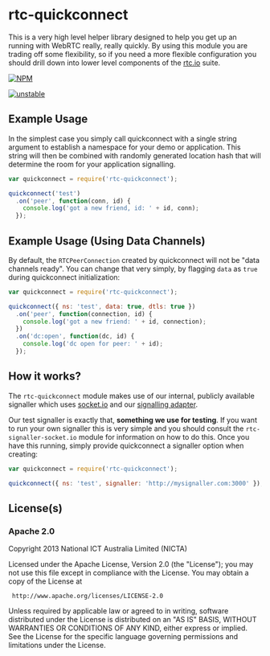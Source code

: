 # rtc-quickconnect

This is a very high level helper library designed to help you get up
an running with WebRTC really, really quickly.  By using this module you
are trading off some flexibility, so if you need a more flexible
configuration you should drill down into lower level components of the
[rtc.io](http://www.rtc.io) suite.


[![NPM](https://nodei.co/npm/rtc-quickconnect.png)](https://nodei.co/npm/rtc-quickconnect/)

[![unstable](http://hughsk.github.io/stability-badges/dist/unstable.svg)](http://github.com/hughsk/stability-badges)

## Example Usage

In the simplest case you simply call quickconnect with a single string
argument to establish a namespace for your demo or application.  This string
will then be combined with randomly generated location hash that will 
determine the room for your application signalling.

```js
var quickconnect = require('rtc-quickconnect');

quickconnect('test')
  .on('peer', function(conn, id) {
    console.log('got a new friend, id: ' + id, conn);
  });
```

## Example Usage (Using Data Channels)

By default, the `RTCPeerConnection` created by quickconnect will not be
"data channels ready".  You can change that very simply, by flagging 
`data` as `true` during quickconnect initialization:

```js
var quickconnect = require('rtc-quickconnect');

quickconnect({ ns: 'test', data: true, dtls: true })
  .on('peer', function(connection, id) {
    console.log('got a new friend: ' + id, connection);
  })
  .on('dc:open', function(dc, id) {
    console.log('dc open for peer: ' + id);
  });
```

## How it works?

The `rtc-quickconnect` module makes use of our internal, publicly available
signaller which uses [socket.io](http://socket.io/) and our 
[signalling adapter](https://github.com/rtc-io/rtc-signaller-socket.io).

Our test signaller is exactly that, __something we use for testing__.  If 
you want to run your own signaller this is very simple and you should 
consult the `rtc-signaller-socket.io` module for information on how to
do this.  Once you have this running, simply provide quickconnect a
signaller option when creating:

```js
var quickconnect = require('rtc-quickconnect');

quickconnect({ ns: 'test', signaller: 'http://mysignaller.com:3000' });
```

## License(s)

### Apache 2.0

Copyright 2013 National ICT Australia Limited (NICTA)

   Licensed under the Apache License, Version 2.0 (the "License");
   you may not use this file except in compliance with the License.
   You may obtain a copy of the License at

     http://www.apache.org/licenses/LICENSE-2.0

   Unless required by applicable law or agreed to in writing, software
   distributed under the License is distributed on an "AS IS" BASIS,
   WITHOUT WARRANTIES OR CONDITIONS OF ANY KIND, either express or implied.
   See the License for the specific language governing permissions and
   limitations under the License.
